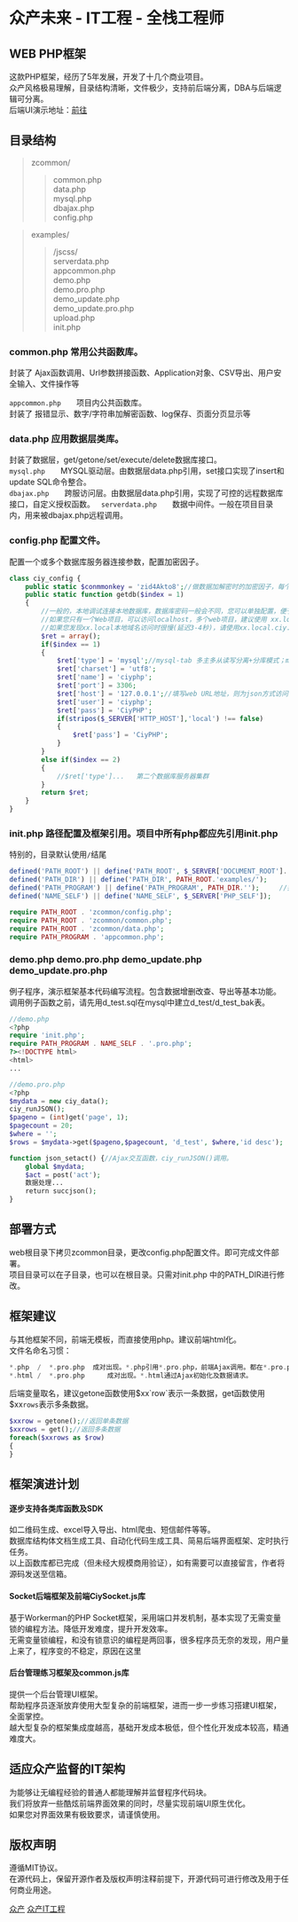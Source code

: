 # 众产未来 - IT工程 - 全栈工程师

## WEB PHP框架
这款PHP框架，经历了5年发展，开发了十几个商业项目。  
众产风格极易理解，目录结构清晰，文件极少，支持前后端分离，DBA与后端逻辑可分离。  
后端UI演示地址：[前往](http://ciyphp.ciy.cn/examples/layout.html)

## 目录结构
>zcommon/  
>>common.php  
>>data.php  
>>mysql.php  
>>dbajax.php  
>>config.php  

>examples/  
>>/jscss/  
>>serverdata.php  
>>appcommon.php  
>>demo.php  
>>demo.pro.php  
>>demo_update.php  
>>demo_update.pro.php  
>>upload.php  
>>init.php  

### common.php 常用公共函数库。
封装了 Ajax函数调用、Url参数拼接函数、Application对象、CSV导出、用户安全输入、文件操作等  

`appcommon.php`　　项目内公共函数库。  
封装了 报错显示、数字/字符串加解密函数、log保存、页面分页显示等

### data.php 应用数据层类库。
封装了数据层，get/getone/set/execute/delete数据库接口。  
`mysql.php`　　MYSQL驱动层。由数据层data.php引用，set接口实现了insert和update SQL命令整合。  
`dbajax.php`　　跨服访问层。由数据层data.php引用，实现了可控的远程数据库接口，自定义授权函数。  
`serverdata.php`　　数据中间件。一般在项目目录内，用来被dbajax.php远程调用。  

### config.php 配置文件。
配置一个或多个数据库服务器连接参数，配置加密因子。
```php
class ciy_config {
    public static $conmmonkey = 'zid4Akto8';//做数据加解密时的加密因子，每个项目都不要相同。
    public static function getdb($index = 1)
    {
        //一般的，本地调试连接本地数据库，数据库密码一般会不同，您可以单独配置，便于本地调试。
        //如果您只有一个Web项目，可以访问localhost，多个web项目，建议使用 xx.local的本地域名，统一使用80端口调试。(配置C:\Windows\System32\drivers\etc\hosts)
        //如果您发现xx.local本地域名访问时很慢(延迟3-4秒)，请使用xx.local.ciy.cn作为本地域名，*.local.ciy.cn已经永久的指向到了127.0.0.1
        $ret = array();
        if($index == 1)
        {
            $ret['type'] = 'mysql';//mysql-tab 多主多从读写分离+分库模式；mysql-ms 单库多主多从读写分离模式。详见data.php注释
            $ret['charset'] = 'utf8';
            $ret['name'] = 'ciyphp';
            $ret['port'] = 3306;
            $ret['host'] = '127.0.0.1';//填写web URL地址，则为json方式访问远程数据库。远程服务器增加dbjson.php即可。localhost
            $ret['user'] = 'ciyphp';
            $ret['pass'] = 'CiyPHP';
            if(stripos($_SERVER['HTTP_HOST'],'local') !== false)
            {
                $ret['pass'] = 'CiyPHP';
            }
        }
        else if($index == 2)
        {
            //$ret['type']...   第二个数据库服务器集群
        }
        return $ret;
    }
}
```

### init.php 路径配置及框架引用。项目中所有php都应先引用init.php
特别的，目录默认使用`/`结尾
```php
defined('PATH_ROOT') || define('PATH_ROOT', $_SERVER['DOCUMENT_ROOT'].'/');  //web根目录。  
defined('PATH_DIR') || define('PATH_DIR', PATH_ROOT.'examples/');       //指定项目目录  
defined('PATH_PROGRAM') || define('PATH_PROGRAM', PATH_DIR.'');     //指定项目后端目录，可以实现前后端不同目录管理。  
defined('NAME_SELF') || define('NAME_SELF', $_SERVER['PHP_SELF']);  

require PATH_ROOT . 'zcommon/config.php';
require PATH_ROOT . 'zcommon/common.php';
require PATH_ROOT . 'zcommon/data.php';
require PATH_PROGRAM . 'appcommon.php';
```

### demo.php demo.pro.php demo_update.php demo_update.pro.php
例子程序，演示框架基本代码编写流程。包含数据增删改查、导出等基本功能。  
调用例子函数之前，请先用d_test.sql在mysql中建立d_test/d_test_bak表。  
```php
//demo.php
<?php
require 'init.php';
require PATH_PROGRAM . NAME_SELF . '.pro.php';
?><!DOCTYPE html>
<html>
...
```
```php
//demo.pro.php
<?php
$mydata = new ciy_data();
ciy_runJSON();
$pageno = (int)get('page', 1);
$pagecount = 20;
$where = '';
$rows = $mydata->get($pageno,$pagecount, 'd_test', $where,'id desc');

function json_setact() {//Ajax交互函数，ciy_runJSON()调用。
    global $mydata;
    $act = post('act');
    数据处理...
    return succjson();
}
```

## 部署方式
web根目录下拷贝zcommon目录，更改config.php配置文件。即可完成文件部署。  
项目目录可以在子目录，也可以在根目录。只需对init.php 中的PATH_DIR进行修改。  

## 框架建议
与其他框架不同，前端无模板，而直接使用php。建议前端html化。  
文件名命名习惯：  
```php
*.php  /  *.pro.php  成对出现。*.php引用*.pro.php，前端Ajax调用。都在*.pro.php中完成。*.pro.php直接访问无效。  
*.html /  *.pro.php  　  成对出现。*.html通过Ajax初始化及数据请求。  
```

后端变量取名，建议getone函数使用$xx`row`表示一条数据，get函数使用$xx`rows`表示多条数据。  
```php
$xxrow = getone();//返回单条数据
$xxrows = get();//返回多条数据
foreach($xxrows as $row)
{
}
```

## 框架演进计划
#### 逐步支持各类库函数及SDK
如二维码生成、excel导入导出、html爬虫、短信邮件等等。  
数据库结构体文档生成工具、自动化代码生成工具、简易后端界面框架、定时执行任务。  
以上函数库都已完成（但未经大规模商用验证），如有需要可以直接留言，作者将源码发送至信箱。  

#### Socket后端框架及前端CiySocket.js库
基于Workerman的PHP Socket框架，采用端口并发机制，基本实现了无需变量锁的编程方法。降低开发难度，提升开发效率。  
无需变量锁编程，和没有锁意识的编程是两回事，很多程序员无奈的发现，用户量上来了，程序变的不稳定，原因在这里  

#### 后台管理练习框架及common.js库
提供一个后台管理UI框架。  
帮助程序员逐渐放弃使用大型复杂的前端框架，进而一步一步练习搭建UI框架，全面掌控。  
越大型复杂的框架集成度越高，基础开发成本极低，但个性化开发成本较高，精通难度大。  

## 适应众产监督的IT架构
为能够让无编程经验的普通人都能理解并监督程序代码块。  
我们将放弃一些酷炫前端界面效果的同时，尽量实现前端UI原生优化。  
如果您对界面效果有极致要求，请谨慎使用。  

## 版权声明
遵循MIT协议。  
在源代码上，保留开源作者及版权声明注释前提下，开源代码可进行修改及用于任何商业用途。  

[众产](http://ciy.cn) [众产IT工程](http://ciy.cn/code)
